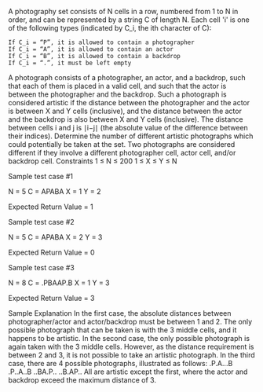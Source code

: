 A photography set consists of N cells in a row, numbered from 1 to N in order, and can be represented by a string C of length N. Each cell 'i' is one of the following types (indicated by C_i​, the ith character of C):

    If C_i​ = “P”, it is allowed to contain a photographer
    If C_i​ = “A”, it is allowed to contain an actor
    If C_i​ = “B”, it is allowed to contain a backdrop
    If C_i​ = “.”, it must be left empty

A photograph consists of a photographer, an actor, and a backdrop, such that each of them is placed in a valid cell, and such that the actor is between the photographer and the backdrop. Such a photograph is considered artistic if the distance between the photographer and the actor is between X and Y cells (inclusive), and the distance between the actor and the backdrop is also between X and Y cells (inclusive). The distance between cells i and j is ∣i−j∣ (the absolute value of the difference between their indices).
Determine the number of different artistic photographs which could potentially be taken at the set. Two photographs are considered different if they involve a different photographer cell, actor cell, and/or backdrop cell.
Constraints
1 ≤ N ≤ 200
1 ≤ X ≤ Y ≤ N

Sample test case #1

N = 5
C = APABA
X = 1
Y = 2

Expected Return Value = 1


Sample test case #2

N = 5
C = APABA
X = 2
Y = 3

Expected Return Value = 0


Sample test case #3

N = 8
C = .PBAAP.B
X = 1
Y = 3

Expected Return Value = 3


Sample Explanation
In the first case, the absolute distances between photographer/actor and actor/backdrop must be between 1 and 2. The only possible photograph that can be taken is with the 3 middle cells, and it happens to be artistic.
In the second case, the only possible photograph is again taken with the 3 middle cells. However, as the distance requirement is between 2 and 3, it is not possible to take an artistic photograph.
In the third case, there are 4 possible photographs, illustrated as follows:
.P.A...B
.P..A..B
..BA.P..
..B.AP..
All are artistic except the first, where the actor and backdrop exceed the maximum distance of 3.